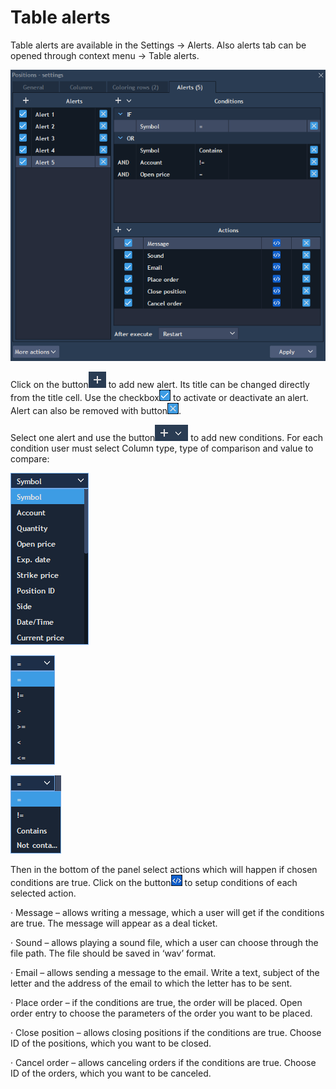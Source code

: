 # Table alerts

Table alerts are available in the Settings -&gt; Alerts. Also alerts tab can be opened through context menu -&gt; Table alerts.

![](../../.gitbook/assets/alerts.png)


Click on the button![](../../.gitbook/assets/1+-copy.png)
to add new alert. Its title can be changed directly from the title cell. Use the checkbox![](../../.gitbook/assets/box.png)
to activate or deactivate an alert. Alert can also be removed with button![](../../.gitbook/assets/undefined.png).


Select one alert and use the button![](../../.gitbook/assets/1+.png)
to add new conditions. For each condition user must select Column type, type of comparison and value to compare:

![](../../.gitbook/assets/f3.png)

![](../../.gitbook/assets/f.png)

![](../../.gitbook/assets/f1.png)


Then in the bottom of the panel select actions which will happen if chosen conditions are true. Click on the button![](../../.gitbook/assets/screenshot_1%20%281%29.png)
to setup conditions of each selected action.

·         Message – allows writing a message, which a user will get if the conditions are true. The message will appear as a deal ticket.

·         Sound – allows playing a sound file, which a user can choose through the file path. The file should be saved in ‘wav’ format.

·         Email – allows sending a message to the email. Write a text, subject of the letter and the address of the email to which the letter has to be sent.  

·         Place order – if the conditions are true, the order will be placed. Open order entry to choose the parameters of the order you want to be placed.

·         Close position – allows closing positions if the conditions are true. Choose ID of the positions, which you want to be closed.

·         Cancel order – allows canceling orders if the conditions are true. Choose ID of the orders, which you want to be canceled.






